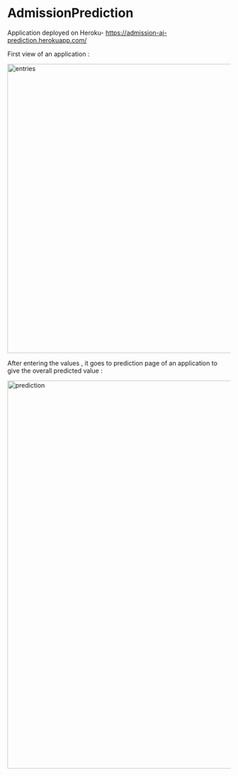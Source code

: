 # AdmissionPrediction
Application deployed on Heroku- https://admission-aj-prediction.herokuapp.com/


First view of an application :


<img width="653" alt="entries" src="https://user-images.githubusercontent.com/90152799/166567617-ac8b3cfd-124a-4486-9b04-30bee5a0deec.png">


After entering the values , it goes to prediction page of an application to give the overall predicted value :

<img width="876" alt="prediction" src="https://user-images.githubusercontent.com/90152799/166567784-db2b1dae-be12-4220-9e61-103b21584ea7.png">


